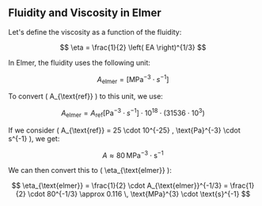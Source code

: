 ## Fluidity and Viscosity in Elmer

Let's define the viscosity as a function of the fluidity:

$$
\eta = \frac{1}{2} \left( EA \right)^{1/3} 
$$

In Elmer, the fluidity uses the following unit:

$$ 
A_{\text{elmer}} = \left[ \text{MPa}^{-3} \cdot s^{-1} \right] 
$$

To convert \( A_{\text{ref}} \) to this unit, we use:

$$
A_{\text{elmer}} = A_{\text{ref}} \left[ \text{Pa}^{-3} \cdot s^{-1} \right] \cdot 10^{18} \cdot \left( 31536 \cdot 10^{3} \right) 
$$

If we consider \( A_{\text{ref}} = 25 \cdot 10^{-25} \, \text{Pa}^{-3} \cdot s^{-1} \), we get:

$$
A \approx 80 \, \text{MPa}^{-3} \cdot \text{s}^{-1} 
$$

We can then convert this to \( \eta_{\text{elmer}} \):

$$
\eta_{\text{elmer}} = \frac{1}{2} \cdot A_{\text{elmer}}^{-1/3} = \frac{1}{2} \cdot 80^{-1/3} \approx 0.116 \, \text{MPa}^{3} \cdot \text{s}^{-1} 
$$
